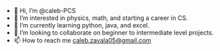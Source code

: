- 👋 Hi, I’m @caleb-PCS
- 👀 I’m interested in physics, math, and starting a career in CS.
- 🌱 I’m currently learning python, java, and excel.
- 💞️ I’m looking to collaborate on beginner to intermediate level projects.
- 📫 How to reach me caleb.zavala05@gmail.com 

<!---
caleb-PCS/caleb-PCS is a ✨ special ✨ repository because its `README.md` (this file) appears on your GitHub profile.
You can click the Preview link to take a look at your changes.
--->
